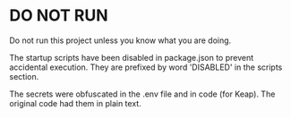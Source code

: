 # DO NOT RUN

Do not run this project unless you know what you are doing.

The startup scripts have been disabled in package.json to prevent accidental execution. They are prefixed by word 'DISABLED' in the scripts section.

The secrets were obfuscated in the .env file and in code (for Keap). The original code had them in plain text.
